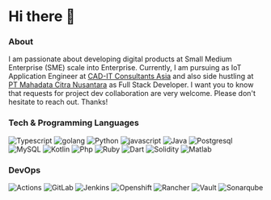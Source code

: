# Hi there 👋
### About
I am passionate about developing digital products at Small Medium Enterprise (SME) scale into Enterprise. Currently, I am pursuing as IoT Application Engineer at [CAD-IT Consultants Asia](https://main.cadit.com.sg/) and also side hustling at [PT Mahadata Citra Nusantara](https://kuisioner.com/) as Full Stack Developer. I want you to know that requests for project dev collaboration are very welcome. Please don't hesitate to reach out. Thanks!

### Tech & Programming Languages
<p>
  <img alt="Typescript" src="https://img.shields.io/badge/-Typescript-272627?style=for-the-badge&logo=typescript" />
  <img alt="golang" src="https://img.shields.io/badge/-Go-272627?style=for-the-badge&logo=go" /> 
  <img alt="Python" src="https://img.shields.io/badge/-Python-272627?style=for-the-badge&logo=python"/>
  <img alt="javascript" src="https://img.shields.io/badge/-Javascript-272627?style=for-the-badge&logo=javascript" /> 
  <img alt="Java" src="https://img.shields.io/badge/-Java-272627?style=for-the-badge&logo=java" /> 
  <img alt="Postgresql" src="https://img.shields.io/badge/-PostgreSQL-272627?style=for-the-badge&logo=postgresql" /> 
  <img alt="MySQL" src="https://img.shields.io/badge/-MySQL-272627?style=for-the-badge&logo=mysql" /> 
  <img alt="Kotlin" src="https://img.shields.io/badge/-Kotlin-272627?style=for-the-badge&logo=kotlin" /> 
  <img alt="Php" src="https://img.shields.io/badge/-Php-272627?style=for-the-badge&logo=php" />
  <img alt="Ruby" src="https://img.shields.io/badge/-Ruby-272627?style=for-the-badge&logo=ruby&logoColor=ff0000"/> 
  <img alt="Dart" src="https://img.shields.io/badge/-Dart-272627?style=for-the-badge&logo=dart&logoColor=1fb4e0"/> 
  <img alt="Solidity" src="https://img.shields.io/badge/-Solidity-272627?style=for-the-badge&logo=solidity" />
  <img alt="Matlab" src="https://img.shields.io/badge/-Matlab-272627?style=for-the-badge&logo=matlab" />
</p>

### DevOps
<p>
  <img alt="Actions" src="https://img.shields.io/badge/-Actions-272627?style=for-the-badge&logo=githubactions" /> 
  <img alt="GitLab" src="https://img.shields.io/badge/-GitLab-272627?style=for-the-badge&logo=gitlab" /> 
  <img alt="Jenkins" src="https://img.shields.io/badge/-Jenkins-272627?style=for-the-badge&logo=jenkins" /> 
  <img alt="Openshift" src="https://img.shields.io/badge/-Openshift_Origin-272627?style=for-the-badge&logo=openshift" /> 
  <img alt="Rancher" src="https://img.shields.io/badge/-Rancher-272627?style=for-the-badge&logo=rancher" /> 
  <img alt="Vault" src="https://img.shields.io/badge/-Vault-272627?style=for-the-badge&logo=vault" /> 
  <img alt="Sonarqube" src="https://img.shields.io/badge/-Sonarqube-272627?style=for-the-badge&logo=sonarqube" /> 
</p>



